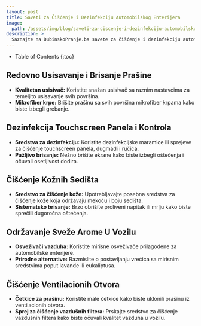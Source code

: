 ```yaml
---
layout: post
title: Saveti za Čišćenje i Dezinfekciju Automobilskog Enterijera
image: 
  path: /assets/img/blog/saveti-za-ciscenje-i-dezinfekciju-automobilskog-enterijera_dubinsko-pranje-ba.png
description: >
  Saznajte na DubinskoPranje.ba savete za čišćenje i dezinfekciju automobilskog enterijera. Kako održati unutrašnjost vozila čistom, bezbednom i prijatnom za vožnju.
---
```



- Table of Contents
{:toc}


## Redovno Usisavanje i Brisanje Prašine

- **Kvalitetan usisivač:** Koristite snažan usisivač sa raznim nastavcima za temeljito usisavanje svih površina.
- **Mikrofiber krpe:** Brišite prašinu sa svih površina mikrofiber krpama kako biste izbegli grebanje.

## Dezinfekcija Touchscreen Panela i Kontrola

- **Sredstva za dezinfekciju:** Koristite dezinfekcijske maramice ili sprejeve za čišćenje touchscreen panela, dugmadi i ručica.
- **Pažljivo brisanje:** Nežno brišite ekrane kako biste izbegli oštećenja i očuvali osetljivost dodira.

## Čišćenje Kožnih Sedišta

- **Sredstvo za čišćenje kože:** Upotrebljavajte posebna sredstva za čišćenje kože koja održavaju mekoću i boju sedišta.
- **Sistematsko brisanje:** Brzo obrišite proliveni napitak ili mrlju kako biste sprečili dugoročna oštećenja.

## Održavanje Sveže Arome U Vozilu

- **Osveživači vazduha:** Koristite mirisne osveživače prilagođene za automobilske enterijere.
- **Prirodne alternative:** Razmislite o postavljanju vrećica sa mirisnim sredstvima poput lavande ili eukaliptusa.

## Čišćenje Ventilacionih Otvora

- **Četkice za prašinu:** Koristite male četkice kako biste uklonili prašinu iz ventilacionih otvora.
- **Sprej za čišćenje vazdušnih filtera:** Prskajte sredstvo za čišćenje vazdušnih filtera kako biste očuvali kvalitet vazduha u vozilu.